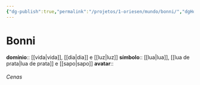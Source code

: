 ```yaml
---
{"dg-publish":true,"permalink":"/projetos/1-oriesen/mundo/bonni/","dgHomeLink":true,"dgPassFrontmatter":false}
---
```



# Bonni
**domínio**:: [[vida|vida]], [[dia|dia]] e [[luz|luz]]
**símbolo**:: [[lua|lua]], [[lua de prata|lua de prata]] e [[sapo|sapo]]
**avatar**:: 

###### Cenas


